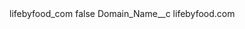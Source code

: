 <?xml version="1.0" encoding="UTF-8"?>
<CustomMetadata xmlns="http://soap.sforce.com/2006/04/metadata" xmlns:xsi="http://www.w3.org/2001/XMLSchema-instance" xmlns:xsd="http://www.w3.org/2001/XMLSchema">
    <label>lifebyfood_com</label>
    <protected>false</protected>
    <values>
        <field>Domain_Name__c</field>
        <value xsi:type="xsd:string">lifebyfood.com</value>
    </values>
</CustomMetadata>
